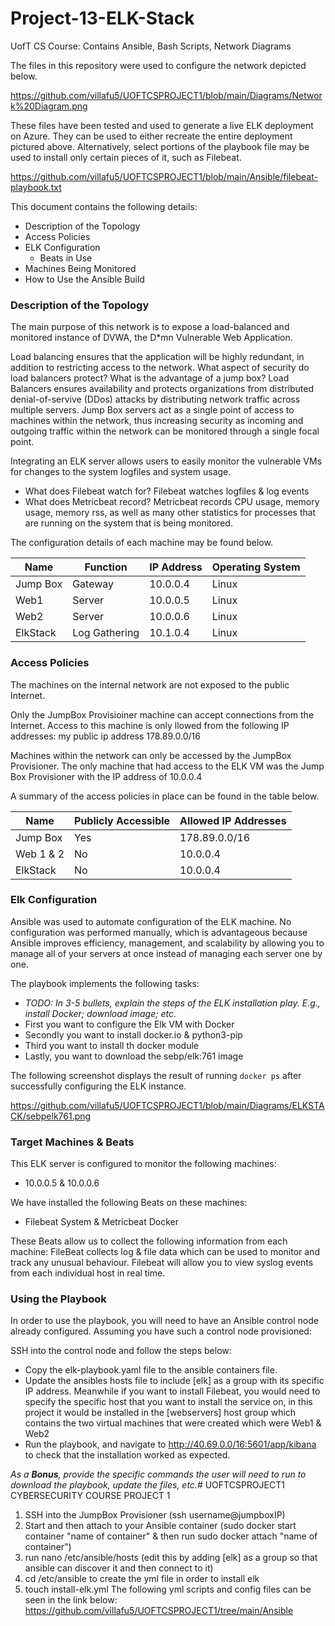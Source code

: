 # Project-13-ELK-Stack
UofT CS Course: Contains Ansible, Bash Scripts, Network Diagrams 

The files in this repository were used to configure the network depicted below.

https://github.com/villafu5/UOFTCSPROJECT1/blob/main/Diagrams/Network%20Diagram.png

These files have been tested and used to generate a live ELK deployment on Azure. They can be used to either recreate the entire deployment pictured above. Alternatively, select portions of the playbook file may be used to install only certain pieces of it, such as Filebeat.

  https://github.com/villafu5/UOFTCSPROJECT1/blob/main/Ansible/filebeat-playbook.txt

This document contains the following details:
- Description of the Topology
- Access Policies
- ELK Configuration
  - Beats in Use
- Machines Being Monitored
- How to Use the Ansible Build


### Description of the Topology

The main purpose of this network is to expose a load-balanced and monitored instance of DVWA, the D*mn Vulnerable Web Application.

Load balancing ensures that the application will be highly redundant, in addition to restricting access to the network.
What aspect of security do load balancers protect? What is the advantage of a jump box?
Load Balancers ensures availability and protects organizations from distributed denial-of-servive (DDos) attacks by distributing network traffic across multiple servers. Jump Box servers act as a single point of access to machines within the network, thus increasing security as incoming and outgoing traffic within the network can be monitored through a single focal point.

Integrating an ELK server allows users to easily monitor the vulnerable VMs for changes to the system logfiles and system usage.

- What does Filebeat watch for? 
Filebeat watches logfiles & log events 
- What does Metricbeat record? 
Metricbeat records CPU usage, memory usage, memory rss, as well as many other statistics for processes that are running on the system that is being monitored.

The configuration details of each machine may be found below.

| Name     | Function    | IP Address | Operating System |
|----------|-------------|------------|------------------|
| Jump Box | Gateway     | 10.0.0.4   | Linux            |
| Web1     | Server      | 10.0.0.5   | Linux            |
| Web2     | Server      | 10.0.0.6   | Linux            |
| ElkStack |Log Gathering| 10.1.0.4   | Linux            |

### Access Policies

The machines on the internal network are not exposed to the public Internet. 

Only the JumpBox Provisioiner machine can accept connections from the Internet. Access to this machine is only llowed from the following IP addresses: my public ip address 178.89.0.0/16

Machines within the network can only be accessed by the JumpBox Provisioner.
The only machine that had access to the ELK VM was the Jump Box Provisioner with the IP address of 10.0.0.4

A summary of the access policies in place can be found in the table below.

| Name     | Publicly Accessible | Allowed IP Addresses |
|----------|---------------------|----------------------|
| Jump Box | Yes                 | 178.89.0.0/16        |
| Web 1 & 2| No                  | 10.0.0.4             |
| ElkStack | No                  | 10.0.0.4             |

### Elk Configuration

Ansible was used to automate configuration of the ELK machine. No configuration was performed manually, which is advantageous because Ansible improves efficiency, management, and scalability by allowing you to manage all of your servers at once instead of managing each server one by one.

The playbook implements the following tasks:
- _TODO: In 3-5 bullets, explain the steps of the ELK installation play. E.g., install Docker; download image; etc._
- First you want to configure the Elk VM with Docker
- Secondly you want to install docker.io & python3-pip
- Third you want to install th docker module
- Lastly, you want to download the sebp/elk:761 image 

The following screenshot displays the result of running `docker ps` after successfully configuring the ELK instance.

https://github.com/villafu5/UOFTCSPROJECT1/blob/main/Diagrams/ELKSTACK/sebpelk761.png

### Target Machines & Beats
This ELK server is configured to monitor the following machines:
- 10.0.0.5 & 10.0.0.6

We have installed the following Beats on these machines:
- Filebeat System & Metricbeat Docker

These Beats allow us to collect the following information from each machine:
FileBeat collects log & file data which can be used to monitor and track any unusual behaviour. Filebeat will allow you to view syslog events from each individual host in real time.


### Using the Playbook
In order to use the playbook, you will need to have an Ansible control node already configured. Assuming you have such a control node provisioned: 

SSH into the control node and follow the steps below:

- Copy the elk-playbook.yaml file to the ansible containers file.
- Update the ansibles hosts file to include [elk] as a group with its specific IP address. Meanwhile if you want to install Filebeat, you would need to specify the specific host that you want to install the service on, in this project it would be installed in the [webservers] host group which contains the two virtual machines that were created which were Web1 & Web2
- Run the playbook, and navigate to http://40.69.0.0/16:5601/app/kibana to check that the installation worked as expected.

_As a **Bonus**, provide the specific commands the user will need to run to download the playbook, update the files, etc._# UOFTCSPROJECT1
CYBERSECURITY COURSE PROJECT 1
1. SSH into the JumpBox Provisioner (ssh username@jumpboxIP)
2. Start and then attach to your Ansible container (sudo docker start container "name of container" & then run sudo docker attach "name of container")
3. run nano /etc/ansible/hosts (edit this by adding [elk] as a group so that ansible can discover it and then connect to it)
4. cd /etc/ansible to create the yml file in order to install elk
5. touch install-elk.yml
The following yml scripts and config files can be seen in the link below: 
https://github.com/villafu5/UOFTCSPROJECT1/tree/main/Ansible